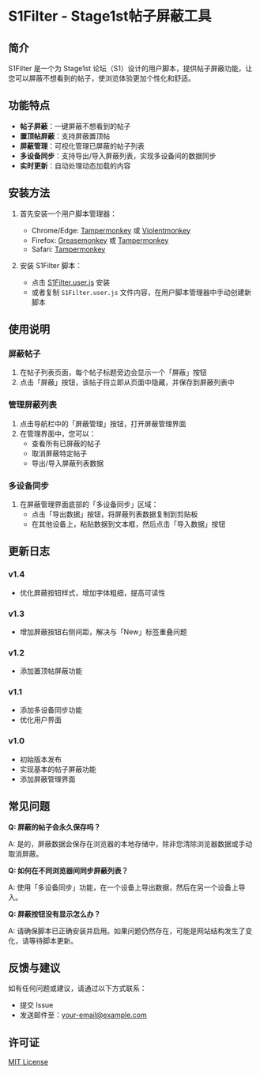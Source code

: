 # S1Filter - Stage1st帖子屏蔽工具

## 简介

S1Filter 是一个为 Stage1st 论坛（S1）设计的用户脚本，提供帖子屏蔽功能，让您可以屏蔽不想看到的帖子，使浏览体验更加个性化和舒适。

## 功能特点

- **帖子屏蔽**：一键屏蔽不想看到的帖子
- **置顶帖屏蔽**：支持屏蔽置顶帖
- **屏蔽管理**：可视化管理已屏蔽的帖子列表
- **多设备同步**：支持导出/导入屏蔽列表，实现多设备间的数据同步
- **实时更新**：自动处理动态加载的内容

## 安装方法

1. 首先安装一个用户脚本管理器：
   - Chrome/Edge: [Tampermonkey](https://www.tampermonkey.net/) 或 [Violentmonkey](https://violentmonkey.github.io/)
   - Firefox: [Greasemonkey](https://addons.mozilla.org/en-US/firefox/addon/greasemonkey/) 或 [Tampermonkey](https://www.tampermonkey.net/)
   - Safari: [Tampermonkey](https://www.tampermonkey.net/)

2. 安装 S1Filter 脚本：
   - 点击 [S1Filter.user.js](https://github.com/yourusername/S1Filter/raw/main/S1Filter.user.js) 安装
   - 或者复制 `S1Filter.user.js` 文件内容，在用户脚本管理器中手动创建新脚本

## 使用说明

### 屏蔽帖子

1. 在帖子列表页面，每个帖子标题旁边会显示一个「屏蔽」按钮
2. 点击「屏蔽」按钮，该帖子将立即从页面中隐藏，并保存到屏蔽列表中

### 管理屏蔽列表

1. 点击导航栏中的「屏蔽管理」按钮，打开屏蔽管理界面
2. 在管理界面中，您可以：
   - 查看所有已屏蔽的帖子
   - 取消屏蔽特定帖子
   - 导出/导入屏蔽列表数据

### 多设备同步

1. 在屏蔽管理界面底部的「多设备同步」区域：
   - 点击「导出数据」按钮，将屏蔽列表数据复制到剪贴板
   - 在其他设备上，粘贴数据到文本框，然后点击「导入数据」按钮

## 更新日志

### v1.4
- 优化屏蔽按钮样式，增加字体粗细，提高可读性

### v1.3
- 增加屏蔽按钮右侧间距，解决与「New」标签重叠问题

### v1.2
- 添加置顶帖屏蔽功能

### v1.1
- 添加多设备同步功能
- 优化用户界面

### v1.0
- 初始版本发布
- 实现基本的帖子屏蔽功能
- 添加屏蔽管理界面

## 常见问题

**Q: 屏蔽的帖子会永久保存吗？**

A: 是的，屏蔽数据会保存在浏览器的本地存储中，除非您清除浏览器数据或手动取消屏蔽。

**Q: 如何在不同浏览器间同步屏蔽列表？**

A: 使用「多设备同步」功能，在一个设备上导出数据，然后在另一个设备上导入。

**Q: 屏蔽按钮没有显示怎么办？**

A: 请确保脚本已正确安装并启用。如果问题仍然存在，可能是网站结构发生了变化，请等待脚本更新。

## 反馈与建议

如有任何问题或建议，请通过以下方式联系：

- 提交 Issue
- 发送邮件至：[your-email@example.com](mailto:your-email@example.com)

## 许可证

[MIT License](LICENSE)